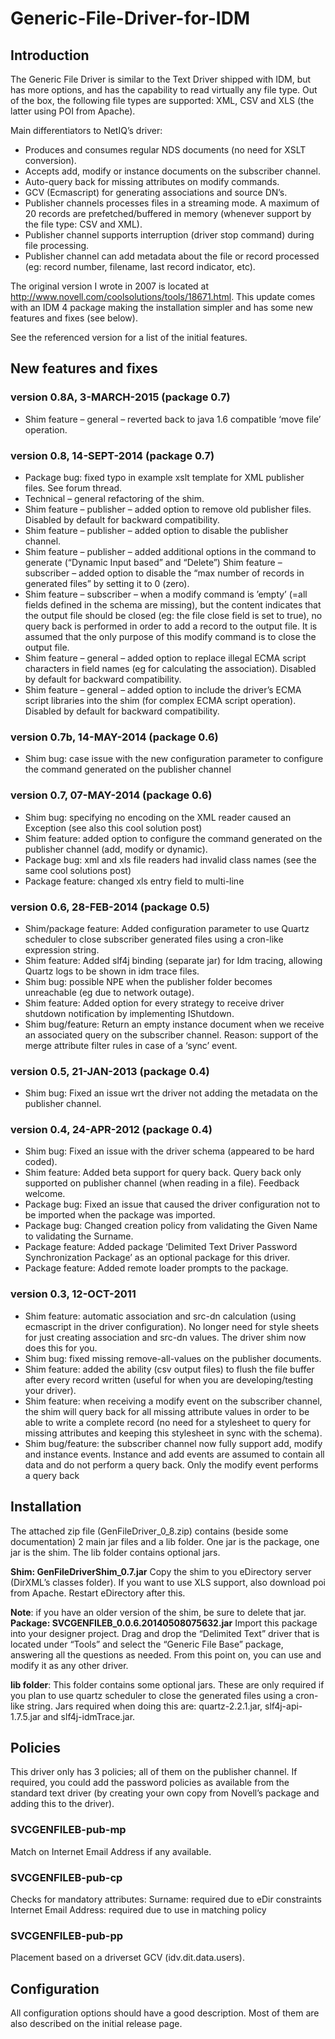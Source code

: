 # Generic-File-Driver-for-IDM
## Introduction

The Generic File Driver is similar to the Text Driver shipped with IDM, but has more options, and has the capability to read virtually any file type. Out of the box, the following file types are supported: XML, CSV and XLS (the latter using POI from Apache).

Main differentiators to NetIQ’s driver:

* Produces and consumes regular NDS documents (no need for XSLT conversion).
* Accepts add, modify or instance documents on the subscriber channel.
* Auto-query back for missing attributes on modify commands.
* GCV (Ecmascript) for generating associations and source DN’s.
* Publisher channels processes files in a streaming mode. A maximum of 20 records are prefetched/buffered in memory (whenever support by the file type: CSV and XML).
* Publisher channel supports interruption (driver stop command) during file processing.
* Publisher channel can add metadata about the file or record processed (eg: record number, filename, last record indicator, etc).

The original version I wrote in 2007 is located at http://www.novell.com/coolsolutions/tools/18671.html. This update comes with an IDM 4 package making the installation simpler and has some new features and fixes (see below).

See the referenced version for a list of the initial features.

 
## New features and fixes
### version 0.8A, 3-MARCH-2015 (package 0.7)

* Shim feature – general – reverted back to java 1.6 compatible ‘move file’ operation.

### version 0.8, 14-SEPT-2014 (package 0.7)

* Package bug: fixed typo in example xslt template for XML publisher files. See forum thread.
* Technical – general refactoring of the shim.
* Shim feature – publisher – added option to remove old publisher files. Disabled by default for backward compatibility.
* Shim feature – publisher – added option to disable the publisher channel.
* Shim feature – publisher – added additional options in the command to generate (“Dynamic Input based” and “Delete”)
    Shim feature – subscriber – added option to disable the “max number of records in generated files” by setting it to 0 (zero).
* Shim feature – subscriber – when a modify command is ’empty’ (=all fields defined in the schema are missing), but the content indicates that the output file should be closed (eg: the file close field is set to true), no query back is performed in order to add a record to the output file. It is assumed that the only purpose of this modify command is to close the output file.
* Shim feature – general – added option to replace illegal ECMA script characters in field names (eg for calculating the association). Disabled by default for backward compatibility.
* Shim feature – general – added option to include the driver’s ECMA script libraries into the shim (for complex ECMA script operation). Disabled by default for backward compatibility.

### version 0.7b, 14-MAY-2014 (package 0.6)

* Shim bug: case issue with the new configuration parameter to configure the command generated on the publisher channel

### version 0.7, 07-MAY-2014 (package 0.6)

* Shim bug: specifying no encoding on the XML reader caused an Exception (see also this cool solution post)
* Shim feature: added option to configure the command generated on the publisher channel (add, modify or dynamic).
* Package bug: xml and xls file readers had invalid class names (see the same cool solutions post)
* Package feature: changed xls entry field to multi-line

### version 0.6, 28-FEB-2014 (package 0.5)

* Shim/package feature: Added configuration parameter to use Quartz scheduler to close subscriber generated files using a cron-like expression string.
* Shim feature: Added slf4j binding (separate jar) for Idm tracing, allowing Quartz logs to be shown in idm trace files.
* Shim bug: possible NPE when the publisher folder becomes unreachable (eg due to network outage).
* Shim feature: Added option for every strategy to receive driver shutdown notification by implementing IShutdown.
* Shim bug/feature: Return an empty instance document when we receive an associated query on the subscriber channel. Reason: support of the merge attribute filter rules in case of a ‘sync’ event.

### version 0.5, 21-JAN-2013 (package 0.4)

* Shim bug: Fixed an issue wrt the driver not adding the metadata on the publisher channel.

### version 0.4, 24-APR-2012 (package 0.4)

* Shim bug: Fixed an issue with the driver schema (appeared to be hard coded).
* Shim feature: Added beta support for query back. Query back only supported on publisher channel (when reading in a file). Feedback welcome.
* Package bug: Fixed an issue that caused the driver configuration not to be imported when the package was imported.
* Package bug: Changed creation policy from validating the Given Name to validating the Surname.
* Package feature: Added package ‘Delimited Text Driver Password Synchronization Package’ as an optional package for this driver.
* Package feature: Added remote loader prompts to the package.

### version 0.3, 12-OCT-2011

* Shim feature: automatic association and src-dn calculation (using ecmascript in the driver configuration). No longer need for style sheets for just creating association and src-dn values. The driver shim now does this for you.
* Shim bug: fixed missing remove-all-values on the publisher documents.
* Shim feature: added the ability (csv output files) to flush the file buffer after every record written (useful for when you are developing/testing your driver).
* Shim feature: when receiving a modify event on the subscriber channel, the shim will query back for all missing attribute values in order to be able to write a complete record (no need for a stylesheet to query for missing attributes and keeping this stylesheet in sync with the schema).
* Shim bug/feature: the subscriber channel now fully support add, modify and instance events. Instance and add events are assumed to contain all data and do not perform a query back. Only the modify event performs a query back

 
## Installation

The attached zip file (GenFileDriver_0_8.zip) contains (beside some documentation) 2 main jar files and a lib folder. One jar is the package, one jar is the shim. The lib folder contains optional jars.

 

__Shim: GenFileDriverShim_0.7.jar__
Copy the shim to you eDirectory server (DirXML’s classes folder). If you want to use XLS support, also download poi from Apache. Restart eDirectory after this.

__Note__: if you have an older version of the shim, be sure to delete that jar.
__Package: SVCGENFILEB_0.0.6.20140508075632.jar__
Import this package into your designer project. Drag and drop the “Delimited Text” driver that is located under “Tools” and select the “Generic File Base” package, answering all the questions as needed.
From this point on, you can use and modify it as any other driver.

__lib folder__:
This folder contains some optional jars. These are only required if you plan to use quartz scheduler to close the generated files using a cron-like string. Jars required when doing this are: quartz-2.2.1.jar, slf4j-api-1.7.5.jar and slf4j-idmTrace.jar.

## Policies

This driver only has 3 policies; all of them on the publisher channel. If required, you could add the password policies as available from the standard text driver (by creating your own copy from Novell’s package and adding this to the driver).
### SVCGENFILEB-pub-mp
Match on Internet Email Address if any available.
### SVCGENFILEB-pub-cp
Checks for mandatory attributes:
Surname: required due to eDir constraints
Internet Email Address: required due to use in matching policy
### SVCGENFILEB-pub-pp
Placement based on a driverset GCV (idv.dit.data.users).
## Configuration

All configuration options should have a good description. Most of them are also described on the initial release page.
